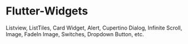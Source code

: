 # Flutter-Widgets
Listview, ListTiles, Card Widget, Alert, Cupertino Dialog, Infinite Scroll, Image, FadeIn Image, Switches, Dropdown Button, etc.
